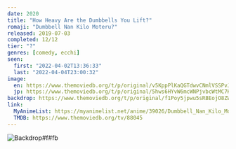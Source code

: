 ```yaml
---
date: 2020
title: "How Heavy Are the Dumbbells You Lift?"
romaji: "Dumbbell Nan Kilo Moteru?"
released: 2019-07-03
completed: 12/12
tier: "?"
genres: [comedy, ecchi]
seen:
  first: "2022-04-02T13:36:33"
  last: "2022-04-04T23:00:32"
image:
  en: https://www.themoviedb.org/t/p/original/v5KppPlKaQGTdwvCNmlVSSPvJBw.jpg
  jp: https://www.themoviedb.org/t/p/original/5hws6HYvW6mcWNPjvbcWtMC7KvK.jpg
backdrop: https://www.themoviedb.org/t/p/original/f1Poy5jpwu5sRBEojO8ZWwvqXUD.jpg
link:
  MyAnimeList: https://myanimelist.net/anime/39026/Dumbbell_Nan_Kilo_Moteru/
  TMDB: https://www.themoviedb.org/tv/88045
---
```


![Backdrop#f#fb](https://www.themoviedb.org/t/p/original/mKSx9ihTXCsJSzwxEAYjA7vIQuH.jpg "Source: TMDB")
